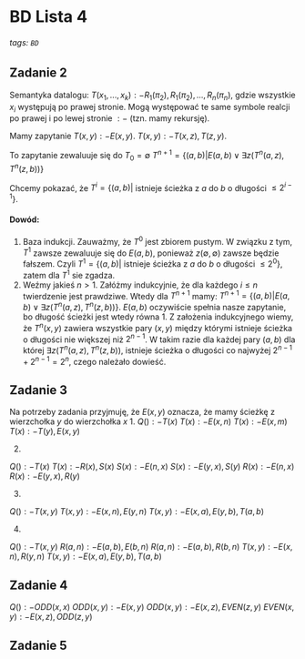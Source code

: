 # BD Lista 4
###### tags: `BD`

## Zadanie 2
Semantyka datalogu:
$T(x_1, ..., x_k) :- R_1(\pi_2), R_1(\pi_2), ..., R_n(\pi_n)$, gdzie wszystkie $x_i$ występują po prawej stronie. Mogą występować te same symbole realcji po prawej i po lewej stronie $:-$ (tzn. mamy rekursję).


Mamy zapytanie
$T(x, y) :- E(x, y)$.
$T(x, y) :- T(x, z), T(z, y)$.

To zapytanie zewaluuje się do
$T_0 = \emptyset$
$T^{n+1} = \{(a, b) | E(a, b) \vee \exists z(T^{n}(a, z), T^n(z, b))\}$

Chcemy pokazać, że $T^i = \{(a, b) |$ istnieje ścieżka z $a$ do $b$ o długości $\leq2^{i-1}\}$.

#### Dowód:
1. Baza indukcji. Zauważmy, że $T^0$ jest zbiorem pustym. W związku z tym, $T^1$ zawsze zewaluuje się do $E(a, b)$, ponieważ $z(\emptyset, \emptyset)$ zawsze będzie fałszem. Czyli $T^1 = \{(a, b) |$ istnieje ścieżka z $a$ do $b$ o długości $\leq 2^0\}$, zatem dla $T^1$ sie zgadza.
2. Weźmy jakieś $n > 1$. Załóżmy indukcyjnie, że dla każdego $i \leq n$ twierdzenie jest prawdziwe. Wtedy dla $T^{n+1}$ mamy: $T^{n+1} = \{(a, b) | E(a, b) \vee \exists z (T^n(a, z), T^n(z, b))\}$. $E(a, b)$ oczywiście spełnia nasze zapytanie, bo długość ścieżki jest wtedy równa 1. Z założenia indukcyjnego wiemy, że $T^n(x, y)$ zawiera wszystkie pary $(x, y)$ między którymi istnieje ścieżka o długości nie większej niż $2^{n-1}$. W takim razie dla każdej pary $(a, b)$ dla której $\exists z (T^n(a, z), T^n(z, b))$, istnieje ścieżka o długości co najwyżej $2^{n-1} + 2^{n-1} = 2^n$, czego należało dowieść.

## Zadanie 3
Na potrzeby zadania przyjmuję, że $E(x, y)$ oznacza, że mamy ścieżkę z wierzchołka $y$ do wierzchołka $x$
1. 
$Q() :- T(x)$
$T(x) :- E(x, n)$
$T(x) :- E(x, m)$
$T(x) :- T(y), E(x, y)$

2. 
$Q() :- T(x)$
$T(x) :- R(x), S(x)$
$S(x) :- E(n, x)$
$S(x) :- E(y, x), S(y)$
$R(x) :- E(n, x)$
$R(x) :- E(y, x), R(y)$

3. 
$Q() :- T(x, y)$
$T(x, y) :- E(x, n), E(y, n)$
$T(x, y) :- E(x, a), E(y, b), T(a, b)$

4. 
$Q() :- T(x, y)$
$R(a, n) :- E(a, b), E(b, n)$
$R(a, n) :- E(a, b), R(b, n)$
$T(x, y) :- E(x, n), R(y, n)$
$T(x, y) :- E(x, a), E(y, b), T(a, b)$

## Zadanie 4
$Q() :- ODD(x, x)$
$ODD(x,y) :- E(x,y)$
$ODD(x,y) :- E(x,z), EVEN(z,y)$
$EVEN(x,y) :- E(x,z), ODD(z,y)$

## Zadanie 5
